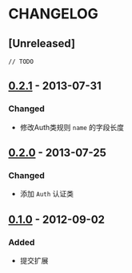 # CHANGELOG
## [Unreleased]
```
// TODO
```

## [0.2.1](https://github.com/liu21st/extend/blob/c40a8c7650dfe9240e10cfc7d79ca95923cf065b/Extend/Library/ORG/Util/Auth.class.php) - 2013-07-31
### Changed
- 修改Auth类规则 `name` 的字段长度

## [0.2.0](https://github.com/liu21st/extend/blob/ce40713f7876746441586f45cee7533b936201b4/Extend/Library/ORG/Util/Auth.class.php) - 2013-07-25
### Changed
- 添加 `Auth` 认证类

## [0.1.0](https://github.com/liu21st/extend/blob/e923ef32128f8083c3f9ddfdf31da1610db1fccc/Extend/Library/ORG/Util/Authority.class.php) - 2012-09-02
### Added
- 提交扩展
